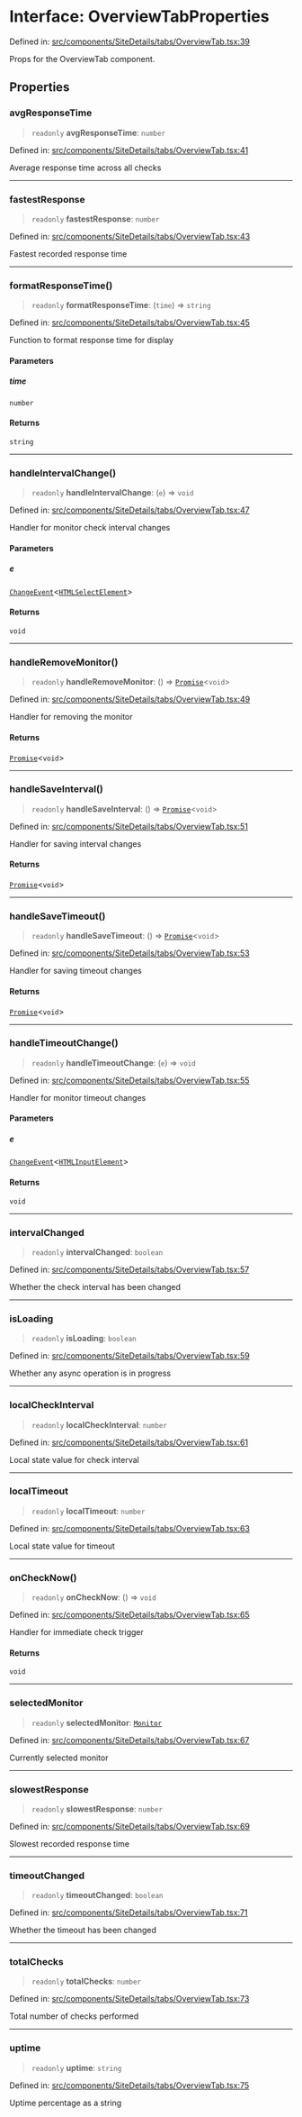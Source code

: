 # Interface: OverviewTabProperties

Defined in: [src/components/SiteDetails/tabs/OverviewTab.tsx:39](https://github.com/Nick2bad4u/Uptime-Watcher/blob/main/src/components/SiteDetails/tabs/OverviewTab.tsx#L39)

Props for the OverviewTab component.

## Properties

### avgResponseTime

> `readonly` **avgResponseTime**: `number`

Defined in: [src/components/SiteDetails/tabs/OverviewTab.tsx:41](https://github.com/Nick2bad4u/Uptime-Watcher/blob/main/src/components/SiteDetails/tabs/OverviewTab.tsx#L41)

Average response time across all checks

***

### fastestResponse

> `readonly` **fastestResponse**: `number`

Defined in: [src/components/SiteDetails/tabs/OverviewTab.tsx:43](https://github.com/Nick2bad4u/Uptime-Watcher/blob/main/src/components/SiteDetails/tabs/OverviewTab.tsx#L43)

Fastest recorded response time

***

### formatResponseTime()

> `readonly` **formatResponseTime**: (`time`) => `string`

Defined in: [src/components/SiteDetails/tabs/OverviewTab.tsx:45](https://github.com/Nick2bad4u/Uptime-Watcher/blob/main/src/components/SiteDetails/tabs/OverviewTab.tsx#L45)

Function to format response time for display

#### Parameters

##### time

`number`

#### Returns

`string`

***

### handleIntervalChange()

> `readonly` **handleIntervalChange**: (`e`) => `void`

Defined in: [src/components/SiteDetails/tabs/OverviewTab.tsx:47](https://github.com/Nick2bad4u/Uptime-Watcher/blob/main/src/components/SiteDetails/tabs/OverviewTab.tsx#L47)

Handler for monitor check interval changes

#### Parameters

##### e

[`ChangeEvent`](https://github.com/DefinitelyTyped/DefinitelyTyped/blob/80449050d0e5e84f44ffa3fd3dc5651e4747e589/types/react/index.d.ts#L2018)\<[`HTMLSelectElement`](https://developer.mozilla.org/docs/Web/API/HTMLSelectElement)\>

#### Returns

`void`

***

### handleRemoveMonitor()

> `readonly` **handleRemoveMonitor**: () => [`Promise`](https://developer.mozilla.org/docs/Web/JavaScript/Reference/Global_Objects/Promise)\<`void`\>

Defined in: [src/components/SiteDetails/tabs/OverviewTab.tsx:49](https://github.com/Nick2bad4u/Uptime-Watcher/blob/main/src/components/SiteDetails/tabs/OverviewTab.tsx#L49)

Handler for removing the monitor

#### Returns

[`Promise`](https://developer.mozilla.org/docs/Web/JavaScript/Reference/Global_Objects/Promise)\<`void`\>

***

### handleSaveInterval()

> `readonly` **handleSaveInterval**: () => [`Promise`](https://developer.mozilla.org/docs/Web/JavaScript/Reference/Global_Objects/Promise)\<`void`\>

Defined in: [src/components/SiteDetails/tabs/OverviewTab.tsx:51](https://github.com/Nick2bad4u/Uptime-Watcher/blob/main/src/components/SiteDetails/tabs/OverviewTab.tsx#L51)

Handler for saving interval changes

#### Returns

[`Promise`](https://developer.mozilla.org/docs/Web/JavaScript/Reference/Global_Objects/Promise)\<`void`\>

***

### handleSaveTimeout()

> `readonly` **handleSaveTimeout**: () => [`Promise`](https://developer.mozilla.org/docs/Web/JavaScript/Reference/Global_Objects/Promise)\<`void`\>

Defined in: [src/components/SiteDetails/tabs/OverviewTab.tsx:53](https://github.com/Nick2bad4u/Uptime-Watcher/blob/main/src/components/SiteDetails/tabs/OverviewTab.tsx#L53)

Handler for saving timeout changes

#### Returns

[`Promise`](https://developer.mozilla.org/docs/Web/JavaScript/Reference/Global_Objects/Promise)\<`void`\>

***

### handleTimeoutChange()

> `readonly` **handleTimeoutChange**: (`e`) => `void`

Defined in: [src/components/SiteDetails/tabs/OverviewTab.tsx:55](https://github.com/Nick2bad4u/Uptime-Watcher/blob/main/src/components/SiteDetails/tabs/OverviewTab.tsx#L55)

Handler for monitor timeout changes

#### Parameters

##### e

[`ChangeEvent`](https://github.com/DefinitelyTyped/DefinitelyTyped/blob/80449050d0e5e84f44ffa3fd3dc5651e4747e589/types/react/index.d.ts#L2018)\<[`HTMLInputElement`](https://developer.mozilla.org/docs/Web/API/HTMLInputElement)\>

#### Returns

`void`

***

### intervalChanged

> `readonly` **intervalChanged**: `boolean`

Defined in: [src/components/SiteDetails/tabs/OverviewTab.tsx:57](https://github.com/Nick2bad4u/Uptime-Watcher/blob/main/src/components/SiteDetails/tabs/OverviewTab.tsx#L57)

Whether the check interval has been changed

***

### isLoading

> `readonly` **isLoading**: `boolean`

Defined in: [src/components/SiteDetails/tabs/OverviewTab.tsx:59](https://github.com/Nick2bad4u/Uptime-Watcher/blob/main/src/components/SiteDetails/tabs/OverviewTab.tsx#L59)

Whether any async operation is in progress

***

### localCheckInterval

> `readonly` **localCheckInterval**: `number`

Defined in: [src/components/SiteDetails/tabs/OverviewTab.tsx:61](https://github.com/Nick2bad4u/Uptime-Watcher/blob/main/src/components/SiteDetails/tabs/OverviewTab.tsx#L61)

Local state value for check interval

***

### localTimeout

> `readonly` **localTimeout**: `number`

Defined in: [src/components/SiteDetails/tabs/OverviewTab.tsx:63](https://github.com/Nick2bad4u/Uptime-Watcher/blob/main/src/components/SiteDetails/tabs/OverviewTab.tsx#L63)

Local state value for timeout

***

### onCheckNow()

> `readonly` **onCheckNow**: () => `void`

Defined in: [src/components/SiteDetails/tabs/OverviewTab.tsx:65](https://github.com/Nick2bad4u/Uptime-Watcher/blob/main/src/components/SiteDetails/tabs/OverviewTab.tsx#L65)

Handler for immediate check trigger

#### Returns

`void`

***

### selectedMonitor

> `readonly` **selectedMonitor**: [`Monitor`](../../../../../../shared/types/interfaces/Monitor.md)

Defined in: [src/components/SiteDetails/tabs/OverviewTab.tsx:67](https://github.com/Nick2bad4u/Uptime-Watcher/blob/main/src/components/SiteDetails/tabs/OverviewTab.tsx#L67)

Currently selected monitor

***

### slowestResponse

> `readonly` **slowestResponse**: `number`

Defined in: [src/components/SiteDetails/tabs/OverviewTab.tsx:69](https://github.com/Nick2bad4u/Uptime-Watcher/blob/main/src/components/SiteDetails/tabs/OverviewTab.tsx#L69)

Slowest recorded response time

***

### timeoutChanged

> `readonly` **timeoutChanged**: `boolean`

Defined in: [src/components/SiteDetails/tabs/OverviewTab.tsx:71](https://github.com/Nick2bad4u/Uptime-Watcher/blob/main/src/components/SiteDetails/tabs/OverviewTab.tsx#L71)

Whether the timeout has been changed

***

### totalChecks

> `readonly` **totalChecks**: `number`

Defined in: [src/components/SiteDetails/tabs/OverviewTab.tsx:73](https://github.com/Nick2bad4u/Uptime-Watcher/blob/main/src/components/SiteDetails/tabs/OverviewTab.tsx#L73)

Total number of checks performed

***

### uptime

> `readonly` **uptime**: `string`

Defined in: [src/components/SiteDetails/tabs/OverviewTab.tsx:75](https://github.com/Nick2bad4u/Uptime-Watcher/blob/main/src/components/SiteDetails/tabs/OverviewTab.tsx#L75)

Uptime percentage as a string

